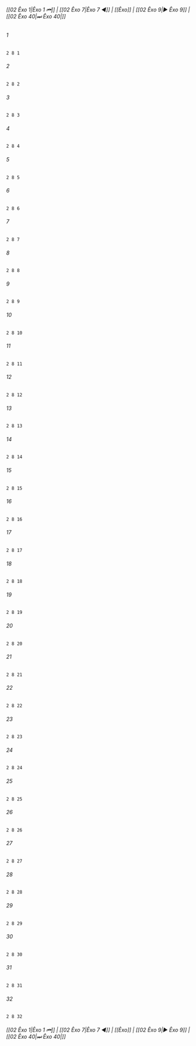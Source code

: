 
###### [[02 Êxo 1|Êxo 1 ⏮]] | [[02 Êxo 7|Êxo 7 ◀]] | [[Êxo]] | [[02 Êxo 9|▶ Êxo 9]] | [[02 Êxo 40|⏭ Êxo 40|]]

###### 1
``` verse
2 8 1 
```
###### 2
``` verse
2 8 2 
```
###### 3
``` verse
2 8 3 
```
###### 4
``` verse
2 8 4 
```
###### 5
``` verse
2 8 5 
```
###### 6
``` verse
2 8 6 
```
###### 7
``` verse
2 8 7 
```
###### 8
``` verse
2 8 8 
```
###### 9
``` verse
2 8 9 
```
###### 10
``` verse
2 8 10 
```
###### 11
``` verse
2 8 11 
```
###### 12
``` verse
2 8 12 
```
###### 13
``` verse
2 8 13 
```
###### 14
``` verse
2 8 14 
```
###### 15
``` verse
2 8 15 
```
###### 16
``` verse
2 8 16 
```
###### 17
``` verse
2 8 17 
```
###### 18
``` verse
2 8 18 
```
###### 19
``` verse
2 8 19 
```
###### 20
``` verse
2 8 20 
```
###### 21
``` verse
2 8 21 
```
###### 22
``` verse
2 8 22 
```
###### 23
``` verse
2 8 23 
```
###### 24
``` verse
2 8 24 
```
###### 25
``` verse
2 8 25 
```
###### 26
``` verse
2 8 26 
```
###### 27
``` verse
2 8 27 
```
###### 28
``` verse
2 8 28 
```
###### 29
``` verse
2 8 29 
```
###### 30
``` verse
2 8 30 
```
###### 31
``` verse
2 8 31 
```
###### 32
``` verse
2 8 32 
```

###### [[02 Êxo 1|Êxo 1 ⏮]] | [[02 Êxo 7|Êxo 7 ◀]] | [[Êxo]] | [[02 Êxo 9|▶ Êxo 9]] | [[02 Êxo 40|⏭ Êxo 40|]]

